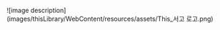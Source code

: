 <!-- Heading -->
![image description] (images/thisLibrary/WebContent/resources/assets/This_서고 로고.png)

